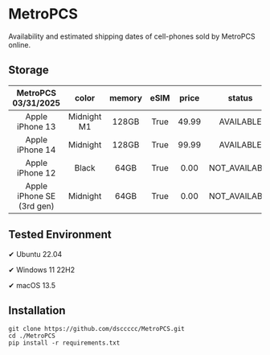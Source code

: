 # MetroPCS
Availability and estimated shipping dates of cell-phones sold by MetroPCS online.
## Storage
|MetroPCS 03/31/2025|color|memory|eSIM|price|status|shipping from|shipping to|
|:--:|:--:|:--:|:--:|:--:|:--:|:--:|:--:|
|Apple iPhone 13|Midnight M1|128GB|True|49.99|AVAILABLE|03/31/2025|04/03/2025|
|Apple iPhone 14|Midnight|128GB|True|99.99|AVAILABLE|03/31/2025|04/03/2025|
|Apple iPhone 12|Black|64GB|True|0.00|NOT_AVAILABLE|04/07/2025|04/14/2025|
|Apple iPhone SE (3rd gen)|Midnight|64GB|True|0.00|NOT_AVAILABLE|04/07/2025|04/14/2025|

## Tested Environment
✔ Ubuntu 22.04

✔ Windows 11 22H2

✔ macOS 13.5
## Installation
```
git clone https://github.com/dsccccc/MetroPCS.git
cd ./MetroPCS
pip install -r requirements.txt
```
